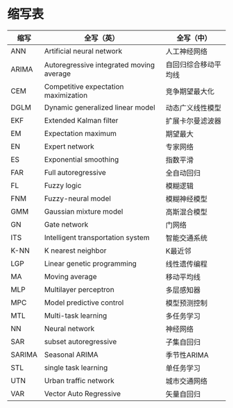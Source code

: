 # 缩写表	

| 缩写     | 全写（英）                                    | 全写（中）      |
| ------ | ---------------------------------------- | ---------- |
| ANN    | Artificial neural network                | 人工神经网络     |
| ARIMA  | Autoregressive integrated moving average | 自回归综合移动平均线 |
| CEM    | Competitive expectation maximization     | 竞争期望最大化    |
| DGLM   | Dynamic generalized linear model         | 动态广义线性模型   |
| EKF    | Extended Kalman filter                   | 扩展卡尔曼滤波器   |
| EM     | Expectation maximum                      | 期望最大       |
| EN     | Expert network                           | 专家网络       |
| ES     | Exponential smoothing                    | 指数平滑       |
| FAR    | Full autoregressive                      | 全自动回归      |
| FL     | Fuzzy logic                              | 模糊逻辑       |
| FNM    | Fuzzy-neural model                       | 模糊神经模型     |
| GMM    | Gaussian mixture model                   | 高斯混合模型     |
| GN     | Gate network                             | 门网络        |
| ITS    | Intelligent transportation system        | 智能交通系统     |
| K-NN   | K nearest neighbor                       | K最近邻       |
| LGP    | Linear genetic programming               | 线性遗传编程     |
| MA     | Moving average                           | 移动平均线      |
| MLP    | Multilayer perceptron                    | 多层感知器      |
| MPC    | Model predictive control                 | 模型预测控制     |
| MTL    | Multi-task learning                      | 多任务学习      |
| NN     | Neural network                           | 神经网络       |
| SAR    | subset autoregressive                    | 子集自回归      |
| SARIMA | Seasonal ARIMA                           | 季节性ARIMA   |
| STL    | single task learning                     | 单任务学习      |
| UTN    | Urban traffic network                    | 城市交通网络     |
| VAR    | Vector Auto Regressive                   | 矢量自回归      |